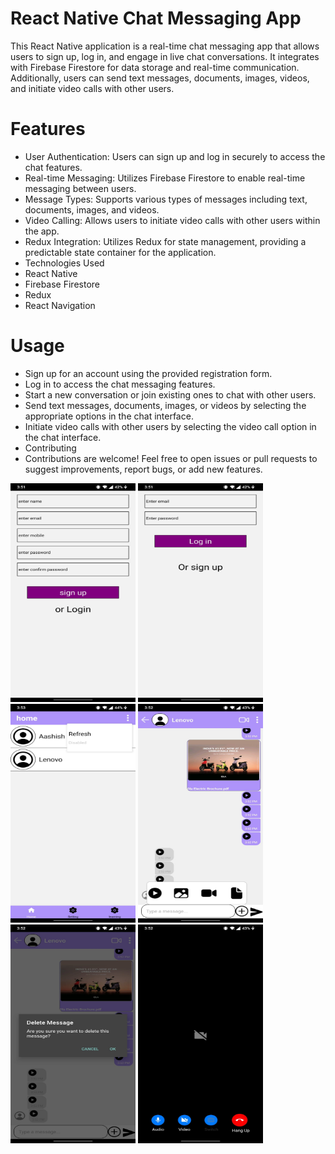 # React Native Chat Messaging App
This React Native application is a real-time chat messaging app that allows users to sign up, log in, and engage in live chat conversations. It integrates with Firebase Firestore for data storage and real-time communication. Additionally, users can send text messages, documents, images, videos, and initiate video calls with other users.

# Features
* User Authentication: Users can sign up and log in securely to access the chat features.
* Real-time Messaging: Utilizes Firebase Firestore to enable real-time messaging between users.
* Message Types: Supports various types of messages including text, documents, images, and videos.
* Video Calling: Allows users to initiate video calls with other users within the app.
* Redux Integration: Utilizes Redux for state management, providing a predictable state container for the application.
* Technologies Used
* React Native
* Firebase Firestore
* Redux
* React Navigation
 
# Usage
* Sign up for an account using the provided registration form.
* Log in to access the chat messaging features.
* Start a new conversation or join existing ones to chat with other users.
* Send text messages, documents, images, or videos by selecting the appropriate options in the chat interface.
* Initiate video calls with other users by selecting the video call option in the chat interface.
* Contributing
* Contributions are welcome! Feel free to open issues or pull requests to suggest improvements, report bugs, or add new features.

 <img src="./screenshort/img1.jpg" width="200" height="350"/>  <img src="./screenshort/img2.jpg" width="200" height="350"/>  <img src="./screenshort/img3.jpg" width="200" height="350"/> 
  <img src="./screenshort/img4.jpg" width="200" height="350"/>  <img src="./screenshort/img5.jpg" width="200" height="350"/>  <img src="./screenshort/img6.jpg" width="200" height="350"/> 